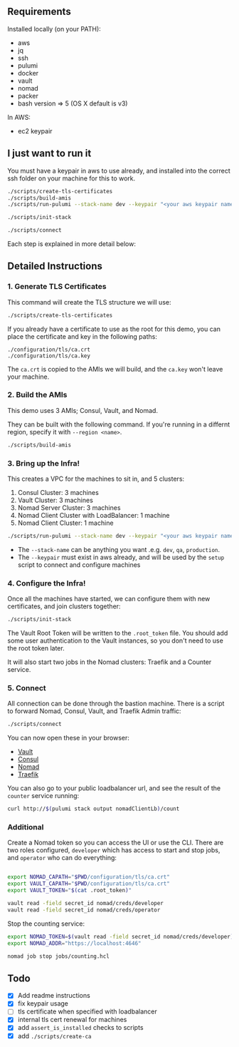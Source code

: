 ## Requirements

Installed locally (on your PATH):

* aws
* jq
* ssh
* pulumi
* docker
* vault
* nomad
* packer
* bash version => 5 (OS X default is v3)

In AWS:

* ec2 keypair

## I just want to run it

You must have a keypair in aws to use already, and installed into the correct ssh folder on your machine for this to work.

```bash
./scripts/create-tls-certificates
./scripts/build-amis
./scripts/run-pulumi --stack-name dev --keypair "<your aws keypair name>"

./scripts/init-stack

./scripts/connect
```

Each step is explained in more detail below:

## Detailed Instructions

### 1. Generate TLS Certificates

This command will create the TLS structure we will use:

```bash
./scripts/create-tls-certificates
```

If you already have a certificate to use as the root for this demo, you can place the certificate and key in the following paths:

```
./configuration/tls/ca.crt
./configuration/tls/ca.key
```

The `ca.crt` is copied to the AMIs we will build, and the `ca.key` won't leave your machine.


### 2. Build the AMIs

This demo uses 3 AMIs; Consul, Vault, and Nomad.

They can be built with the following command.  If you're running in a differnt region, specify it with `--region <name>`.

```bash
./scripts/build-amis
```

### 3. Bring up the Infra!

This creates a VPC for the machines to sit in, and 5 clusters:

1. Consul Cluster: 3 machines
2. Vault Cluster: 3 machines
3. Nomad Server Cluster: 3 machines
4. Nomad Client Cluster with LoadBalancer: 1 machine
5. Nomad Client Cluster: 1 machine

```bash
./scripts/run-pulumi --stack-name dev --keypair "<your aws keypair name>"
```

- The `--stack-name` can be anything you want .e.g. `dev`, `qa`, `production`.
- The `--keypair` must exist in aws already, and will be used by the `setup` script to connect and configure machines

### 4. Configure the Infra!

Once all the machines have started, we can configure them with new certificates, and join clusters together:

```bash
./scripts/init-stack
```

The Vault Root Token will be written to the `.root_token` file.  You should add some user authentication to the Vault instances, so you don't need to use the root token later.

It will also start two jobs in the Nomad clusters: Traefik and a Counter service.

### 5. Connect

All connection can be done through the bastion machine.  There is a script to forward Nomad, Consul, Vault, and Traefik Admin traffic:

```bash
./scripts/connect
```

You can now open these in your browser:

* [Vault](https://localhost:8200)
* [Consul](http://localhost:8500)
* [Nomad](https://localhost:4646)
* [Traefik](http://localhost:8080)

You can also go to your public loadbalancer url, and see the result of the `counter` service running:

```bash
curl http://$(pulumi stack output nomadClientLb)/count
```

### Additional

Create a Nomad token so you can access the UI or use the CLI.  There are two roles configured, `developer` which has access to start and stop jobs, and `operator` who can do everything:

```bash

export NOMAD_CAPATH="$PWD/configuration/tls/ca.crt"
export VAULT_CAPATH="$PWD/configuration/tls/ca.crt"
export VAULT_TOKEN="$(cat .root_token)"

vault read -field secret_id nomad/creds/developer
vault read -field secret_id nomad/creds/operator
```

Stop the counting service:

```bash
export NOMAD_TOKEN=$(vault read -field secret_id nomad/creds/developer)
export NOMAD_ADDR="https://localhost:4646"

nomad job stop jobs/counting.hcl
```


## Todo

- [x] Add readme instructions
- [x] fix keypair usage
- [ ] tls certificate when specified with loadbalancer
- [x] internal tls cert renewal for machines
- [x] add `assert_is_installed` checks to scripts
- [x] add `./scripts/create-ca`